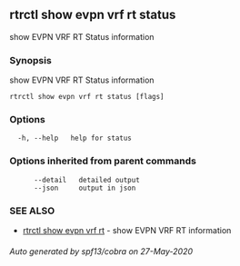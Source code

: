 ## rtrctl show evpn vrf rt status

show EVPN VRF RT Status information

### Synopsis


show EVPN VRF RT Status information

```
rtrctl show evpn vrf rt status [flags]
```

### Options

```
  -h, --help   help for status
```

### Options inherited from parent commands

```
      --detail   detailed output
      --json     output in json
```

### SEE ALSO
* [rtrctl show evpn vrf rt](rtrctl_show_evpn_vrf_rt.md)	 - show EVPN VRF RT information

###### Auto generated by spf13/cobra on 27-May-2020
